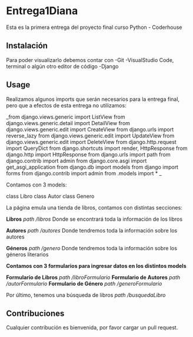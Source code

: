 # Entrega1Diana

Esta es la primera entrega del proyecto final curso Python - Coderhouse

## Instalación

Para poder visualizarlo debemos contar con
-Git
-VisualStudio Code, terminal o algún otro editor de código
-Django

## Usage
Realizamos algunos imports que serán necesarios para la entrega final, pero que a efectos de esta entrega no utilizamos:

_from django.views.generic import ListView
from django.views.generic.detail import DetailView
from django.views.generic.edit import CreateView
from django.urls import reverse_lazy
from django.views.generic.edit import UpdateView
from django.views.generic.edit import DeleteView
from django.http.request import QueryDict
from django.shortcuts import render, HttpResponse
from django.http import HttpResponse
from django.urls import path
from django.contrib import admin
from django.core.asgi import get_asgi_application
from django.db import models
from django import forms
from django.contrib import admin
from .models import * _

Contamos con 3 models:

class Libro
class Autor
class Genero

La página emula una tienda de libros, contamos con distintas secciones:

**Libros** _path /libros_
Donde se encontrará toda la información de los libros

**Autores** _path /autores_
Donde tendremos toda la información sobre los autores

**Géneros** _path /genero_
Donde tendremos toda la información sobre los géneros literarios

**Contamos con 3 formularios para ingresar datos en los distintos models**

**Formulario de Libros** _path /libroFormulario_
**Formulario de Autores** _path /autorFormulario_
**Formulario de Género** _path /generoFormulario_

Por último, tenemos una búsqueda de libros _path /busquedaLibro_

## Contribuciones
Cualquier contribución es bienvenida, por favor cargar un pull request.
